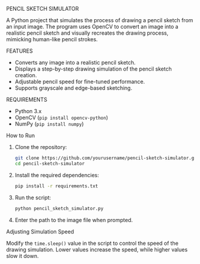 PENCIL SKETCH SIMULATOR

A Python project that simulates the process of drawing a pencil sketch from an input image. The program uses OpenCV to convert an image into a realistic pencil sketch and visually recreates the drawing process, mimicking human-like pencil strokes.

FEATURES

- Converts any image into a realistic pencil sketch.
- Displays a step-by-step drawing simulation of the pencil sketch creation.
- Adjustable pencil speed for fine-tuned performance.
- Supports grayscale and edge-based sketching.

REQUIREMENTS

- Python 3.x
- OpenCV (`pip install opencv-python`)
- NumPy (`pip install numpy`)

How to Run

1. Clone the repository:

   ```bash
   git clone https://github.com/yourusername/pencil-sketch-simulator.git
   cd pencil-sketch-simulator
   ```

2. Install the required dependencies:

   ```bash
   pip install -r requirements.txt
   ```

3. Run the script:

   ```bash
   python pencil_sketch_simulator.py
   ```

4. Enter the path to the image file when prompted.


Adjusting Simulation Speed

Modify the `time.sleep()` value in the script to control the speed of the drawing simulation. Lower values increase the speed, while higher values slow it down.
